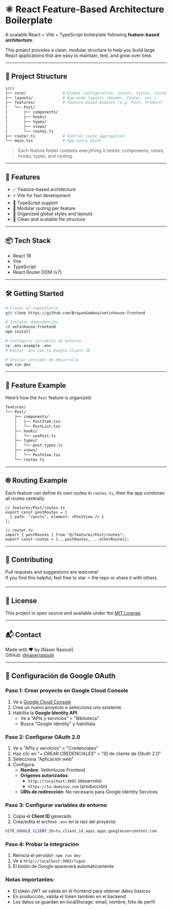 # ⚛️ React Feature-Based Architecture Boilerplate

A scalable React + Vite + TypeScript boilerplate following **feature-based architecture**.

This project provides a clean, modular structure to help you build large React applications that are easy to maintain, test, and grow over time.

---

## 📁 Project Structure

```bash
src/
├── core/                # Global configuration, assets, styles, context
├── layouts/             # App-wide layouts (Header, Footer, etc.)
├── features/            # Feature-based modules (e.g. Post, Product)
│   └── Post/
│       ├── components/
│       ├── hooks/
│       ├── types/
│       ├── views/
│       └── routes.ts
├── router.ts            # Central route aggregation
└── main.tsx             # App entry point
```

> Each feature folder contains everything it needs: components, views, hooks, types, and routing.

---

## 🚀 Features

- ✅ Feature-based architecture
- ⚡️ Vite for fast development
- 🧠 TypeScript support
- 🔀 Modular routing per feature
- 🎨 Organized global styles and layouts
- 🧱 Clean and scalable file structure

---

## 📦 Tech Stack

- React 19
- Vite
- TypeScript
- React Router DOM (v7)

---

## 🛠️ Getting Started

```bash
# Clonar el repositorio
git clone https://github.com/BrayanGamboa/vetinhouse-frontend

# Instalar dependencias
cd vetinhouse-frontend
npm install

# Configurar variables de entorno
cp .env.example .env
# Editar .env con tu Google Client ID

# Iniciar servidor de desarrollo
npm run dev
```

---

## 📂 Feature Example

Here’s how the `Post` feature is organized:

```bash
features/
└── Post/
    ├── components/
    │   ├── PostItem.tsx
    │   └── PostList.tsx
    ├── hooks/
    │   └── usePost.ts
    ├── types/
    │   └── post.types.ts
    ├── views/
    │   └── PostView.tsx
    └── routes.ts
```

---

## 🌐 Routing Example

Each feature can define its own routes in `routes.ts`, then the app combines all routes centrally:

```tsx
// features/Post/routes.ts
export const postRoutes = [
  { path: "/posts", element: <PostView /> }
];

// router.ts
import { postRoutes } from "@/features/Post/routes";
export const routes = [...postRoutes, ...otherRoutes];
```

---

## 🤝 Contributing

Pull requests and suggestions are welcome!  
If you find this helpful, feel free to star ⭐ the repo or share it with others.

---

## 📄 License

This project is open source and available under the [MIT License](LICENSE).

---

## 📬 Contact

Made with ❤️ by [Naser Rasouli]  
GitHub: [@naserrasoulii](https://github.com/naserrasoulii)

---

## 🔐 Configuración de Google OAuth

### Paso 1: Crear proyecto en Google Cloud Console

1. Ve a [Google Cloud Console](https://console.cloud.google.com/)
2. Crea un nuevo proyecto o selecciona uno existente
3. Habilita la **Google Identity API**:
   - Ve a "APIs y servicios" > "Biblioteca"
   - Busca "Google Identity" y habilítala

### Paso 2: Configurar OAuth 2.0

1. Ve a "APIs y servicios" > "Credenciales"
2. Haz clic en "+ CREAR CREDENCIALES" > "ID de cliente de OAuth 2.0"
3. Selecciona "Aplicación web"
4. Configura:
   - **Nombre**: VetInHouse Frontend
   - **Orígenes autorizados**: 
     - `http://localhost:3002` (desarrollo)
     - `https://tu-dominio.com` (producción)
   - **URIs de redirección**: No necesario para Google Identity Services

### Paso 3: Configurar variables de entorno

1. Copia el **Client ID** generado
2. Crea/edita el archivo `.env` en la raíz del proyecto:

```bash
VITE_GOOGLE_CLIENT_ID=tu_client_id_aqui.apps.googleusercontent.com
```

### Paso 4: Probar la integración

1. Reinicia el servidor: `npm run dev`
2. Ve a `http://localhost:3002/login`
3. El botón de Google aparecerá automáticamente

### Notas importantes:
- El token JWT se valida en el frontend para obtener datos básicos
- En producción, valida el token también en el backend
- Los datos se guardan en localStorage: email, nombre, foto de perfil
